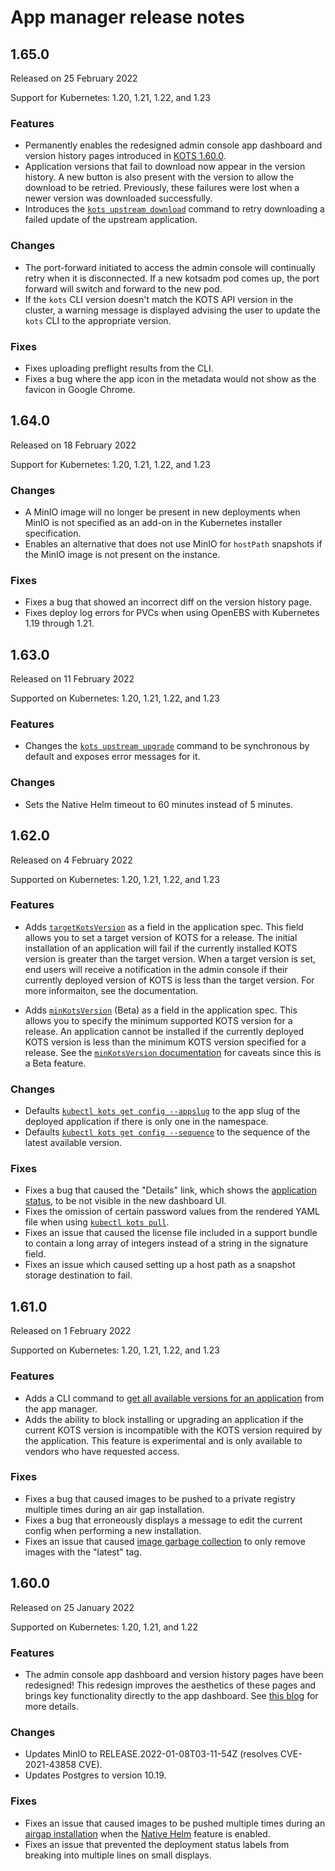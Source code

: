 # App manager release notes

## 1.65.0

Released on 25 February 2022

Support for Kubernetes: 1.20, 1.21, 1.22, and 1.23

### Features
* Permanently enables the redesigned admin console app dashboard and version history pages introduced in [KOTS 1.60.0](#1600).
* Application versions that fail to download now appear in the version history. A new button is also present with the version to allow the download to be retried. Previously, these failures were lost when a newer version was downloaded successfully.
* Introduces the [`kots upstream download`](../reference/kots-cli-upstream#upstream-download) command to retry downloading a failed update of the upstream application.


### Changes
* The port-forward initiated to access the admin console will continually retry when it is disconnected. If a new kotsadm pod comes up, the port forward will switch and forward to the new pod.
* If the `kots` CLI version doesn't match the KOTS API version in the cluster, a warning message is displayed advising the user to update the `kots` CLI to the appropriate version.

### Fixes
* Fixes uploading preflight results from the CLI.
* Fixes a bug where the app icon in the metadata would not show as the favicon in Google Chrome.


## 1.64.0

Released on 18 February 2022

Support for Kubernetes: 1.20, 1.21, 1.22, and 1.23

### Changes
* A MinIO image will no longer be present in new deployments when MinIO is not specified as an add-on in the Kubernetes installer specification.
* Enables an alternative that does not use MinIO for `hostPath` snapshots if the MinIO image is not present on the instance.

### Fixes
* Fixes a bug that showed an incorrect diff on the version history page.
* Fixes deploy log errors for PVCs when using OpenEBS with Kubernetes 1.19 through 1.21.


## 1.63.0

Released on 11 February 2022

Supported on Kubernetes: 1.20, 1.21, 1.22, and 1.23

### Features
* Changes the [`kots upstream upgrade`](../reference/kots-cli-upstream#upstream-upgrade) command to be synchronous by default and exposes error messages for it.

### Changes
* Sets the Native Helm timeout to 60 minutes instead of 5 minutes.


## 1.62.0

Released on 4 February 2022

Supported on Kubernetes: 1.20, 1.21, 1.22, and 1.23

### Features
* Adds [`targetKotsVersion`](../reference/custom-resource-application#targetkotsversion) as a field in the application spec. This field allows you to set a target version of KOTS for a release. The initial installation of an application will fail if the currently installed KOTS version is greater than the target version. When a target version is set, end users will receive a notification in the admin console if their currently deployed version of KOTS is less than the target version. For more informaiton, see the documentation.

* Adds [`minKotsVersion`](../reference/custom-resource-application/#minkotsversion-beta) (Beta) as a field in the application spec. This allows you to specify the minimum supported KOTS version for a release. An application cannot be installed if the currently deployed KOTS version is less than the minimum KOTS version specified for a release. See the [`minKotsVersion` documentation](../reference/custom-resource-application/#minkotsversion-beta) for caveats since this is a Beta feature.

### Changes
* Defaults [`kubectl kots get config --appslug`](/kots-cli/get/config/) to the app slug of the deployed application if there is only one in the namespace.
* Defaults [`kubectl kots get config --sequence`](/kots-cli/get/config/) to the sequence of the latest available version.

### Fixes
* Fixes a bug that caused the "Details" link, which shows the [application status](/vendor/config/application-status/), to be not visible in the new dashboard UI.
* Fixes the omission of certain password values from the rendered YAML file when using [`kubectl kots pull`](/kots-cli/get/config/).
* Fixes an issue that caused the license file included in a support bundle to contain a long array of integers instead of a string in the signature field.
* Fixes an issue which caused setting up a host path as a snapshot storage destination to fail.

## 1.61.0

Released on 1 February 2022

Supported on Kubernetes: 1.20, 1.21, 1.22, and 1.23

### Features
* Adds a CLI command to [get all available versions for an application](https://kots.io/kots-cli/get/versions/) from the app manager.
* Adds the ability to block installing or upgrading an application if the current KOTS version is incompatible with the KOTS version required by the application. This feature is experimental and is only available to vendors who have requested access.


### Fixes
* Fixes a bug that caused images to be pushed to a private registry multiple times during an air gap installation.
* Fixes a bug that erroneously displays a message to edit the current config when performing a new installation.
* Fixes an issue that caused [image garbage collection](/kotsadm/registries/kurl-registry/#image-garbage-collection) to only remove images with the "latest" tag.

## 1.60.0

Released on 25 January 2022

Supported on Kubernetes: 1.20, 1.21, and 1.22

### Features
* The admin console app dashboard and version history pages have been redesigned! This redesign improves the aesthetics of these pages and brings key functionality directly to the app dashboard. See [this blog](https://www.replicated.com/blog/new-features-announced-improvements-to-ux-host-preflights/) for more details.

### Changes
* Updates MinIO to RELEASE.2022-01-08T03-11-54Z (resolves CVE-2021-43858 CVE).
* Updates Postgres to version 10.19.

### Fixes
* Fixes an issue that caused images to be pushed multiple times during an [airgap installation](/kotsadm/installing/airgap-packages/#upload-airgap-bundle) when the [Native Helm](/vendor/helm/helm-processing/#native-helm) feature is enabled.
* Fixes an issue that prevented the deployment status labels from breaking into multiple lines on small displays.
